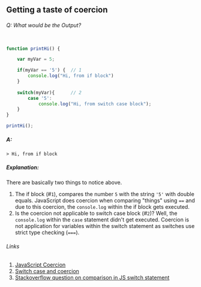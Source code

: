 
## Getting a taste of coercion
 

###### Q: What would be the Output?

```js

function printHi() {

    var myVar = 5; 

    if(myVar == '5') {  // 1
        console.log("Hi, from if block")
    }
    
    switch(myVar){		// 2
        case '5':
        	console.log("Hi, from switch case block");        
    }
}

printHi(); 
```

##### A: 

```
> Hi, from if block
````

##### Explanation: 

There are basically two things to notice above. 

1. The if block (#`1`), compares the number `5` with the string `'5'` with double equals. JavaScript does coercion when comparing "things" using `==` and due to this coercion, the `console.log` within the if block gets executed. 
2. Is the coercion not applicable to switch case block (#`2`)? Well, the `console.log` within the `case` statement didn't get executed. Coercion is not application for variables within the switch statement as switches use strict type checking (`===`).

###### Links

1. [JavaScript Coercion](https://github.com/getify/You-Dont-Know-JS/blob/master/types%20%26%20grammar/ch4.md)
2. [Switch case and coercion](http://qfox.nl/notes/110)
3. [Stackoverflow question on comparison in JS switch statement](http://stackoverflow.com/questions/6989902/is-it-safe-to-assume-strict-comparison-in-a-javascript-switch-statement)
